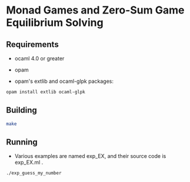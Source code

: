 # Monad Games and Zero-Sum Game Equilibrium Solving

## Requirements

* ocaml 4.0 or greater

* opam

* opam's extlib and ocaml-glpk packages:

```bash
opam install extlib ocaml-glpk
```

## Building

```bash
make
```

## Running

* Various examples are named exp_EX, and their source code is
  exp_EX.ml .

```bash
./exp_guess_my_number
```
